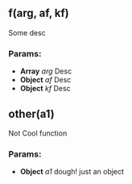 

<!-- Start src\app.js -->

## f(arg, af, kf)

Some desc

### Params:

* **Array** *arg* Desc
* **Object** *af* Desc
* **Object** *kf* Desc

## other(a1)

Not Cool function

### Params:

* **Object** *a1* dough! just an object

<!-- End src\app.js -->

